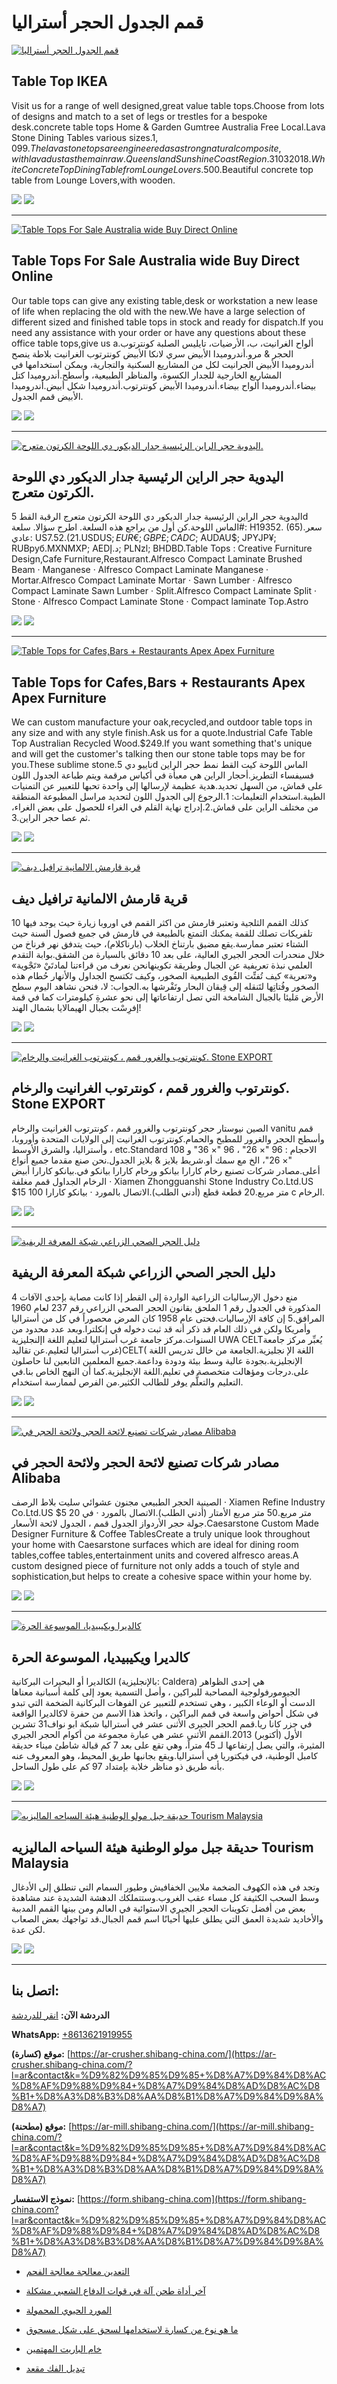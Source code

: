 # قمم الجدول الحجر أستراليا

<a href="https://swt.shibang-china.com/?l=ar&img&k=%D9%82%D9%85%D9%85+%D8%A7%D9%84%D8%AC%D8%AF%D9%88%D9%84+%D8%A7%D9%84%D8%AD%D8%AC%D8%B1+%D8%A3%D8%B3%D8%AA%D8%B1%D8%A7%D9%84%D9%8A%D8%A7" target="_blank">![قمم الجدول الحجر أستراليا](http://static.shibang-china.com/all-800x300/29.jpg)</a>

## Table Top IKEA
Visit us for a range of well designed,great value table tops.Choose from lots of designs and match to a set of legs or trestles for a bespoke desk.concrete table tops Home &amp; Garden Gumtree Australia Free Local.Lava Stone Dining Tables various sizes.$1,099.The lava stone tops are engineered as a strong natural composite,with lava dust as the main raw.QueenslandSunshine Coast Region.31 03 2018.White Concrete Top Dining Table from Lounge Lovers.$500.Beautiful concrete top table from Lounge Lovers,with wooden.


<a href="https://whatsapp.shibangsoft.com/WhatsApp.php" target="_blank" title="WhatsApp">![](http://static.shibang-china.com/icon/whatsapp.png)</a> <a href="https://swt.shibang-china.com/?l=ar&icon&k=%D9%82%D9%85%D9%85+%D8%A7%D9%84%D8%AC%D8%AF%D9%88%D9%84+%D8%A7%D9%84%D8%AD%D8%AC%D8%B1+%D8%A3%D8%B3%D8%AA%D8%B1%D8%A7%D9%84%D9%8A%D8%A7" target="_blank">![](http://static.shibang-china.com/icon/chat-ar.png)</a>

---

<a href="https://swt.shibang-china.com/?l=ar&img&k=%D9%82%D9%85%D9%85+%D8%A7%D9%84%D8%AC%D8%AF%D9%88%D9%84+%D8%A7%D9%84%D8%AD%D8%AC%D8%B1+%D8%A3%D8%B3%D8%AA%D8%B1%D8%A7%D9%84%D9%8A%D8%A7" target="_blank">![Table Tops For Sale Australia wide Buy Direct Online](http://static.shibang-china.com/all-800x300/859.jpg)</a>

## Table Tops For Sale Australia wide Buy Direct Online
Our table tops can give any existing table,desk or workstation a new lease of life when replacing the old with the new.We have a large selection of different sized and finished table tops in stock and ready for dispatch.If you need any assistance with your order or have any questions about these office table tops,give us a.ألواح الغرانيت، ب، الأرضيات، تايليس الصلبة كونترتوب الحجر &amp; مرو.أندروميدا الأبيض سري لانكا الأبيض كونترتوب الغرانيت بلاطة ينصح أندروميدا الأبيض الجرانيت لكل من المشاريع السكنية والتجارية، ويمكن استخدامها في المشاريع الخارجية للجدار الكسوة، والمناظر الطبيعية، وأسطح.أندروميدا كتل بيضاء.أندروميدا ألواح بيضاء.أندروميدا الأبيض كونترتوب.أندروميدا شكل أبيض.أندروميدا الأبيض قمم الجدول.


<a href="https://whatsapp.shibangsoft.com/WhatsApp.php" target="_blank" title="WhatsApp">![](http://static.shibang-china.com/icon/whatsapp.png)</a> <a href="https://swt.shibang-china.com/?l=ar&icon&k=%D9%82%D9%85%D9%85+%D8%A7%D9%84%D8%AC%D8%AF%D9%88%D9%84+%D8%A7%D9%84%D8%AD%D8%AC%D8%B1+%D8%A3%D8%B3%D8%AA%D8%B1%D8%A7%D9%84%D9%8A%D8%A7" target="_blank">![](http://static.shibang-china.com/icon/chat-ar.png)</a>

---

<a href="https://swt.shibang-china.com/?l=ar&img&k=%D9%82%D9%85%D9%85+%D8%A7%D9%84%D8%AC%D8%AF%D9%88%D9%84+%D8%A7%D9%84%D8%AD%D8%AC%D8%B1+%D8%A3%D8%B3%D8%AA%D8%B1%D8%A7%D9%84%D9%8A%D8%A7" target="_blank">![اليدوية حجر الراين الرئيسية جدار الديكور دي اللوحة الكرتون متعرج.](http://static.shibang-china.com/all-800x300/16.jpg)</a>

## اليدوية حجر الراين الرئيسية جدار الديكور دي اللوحة الكرتون متعرج.
اليدوية حجر الراين الرئيسية جدار الديكور دي اللوحة الكرتون متعرج الرقبة القط 5d الماس اللوحة.كن أول من يراجع هذه السلعة. اطرح سؤالا. سلعة#: H19352. (65).سعر عادي: US$7.52.(21% OFF).ينتهي البيع ب.23h59m38s.السعر: US$.USDUS$; EUR€; GBP£; CADC$; AUDAU$; JPYJP¥; RUBруб.MXNMXP; AEDد.إ; PLNzl; BHDBD.Table Tops : Creative Furniture Design,Cafe Furniture,Restaurant.Alfresco Compact Laminate Brushed Beam &middot; Manganese &middot; Alfresco Compact Laminate Manganese &middot; Mortar.Alfresco Compact Laminate Mortar &middot; Sawn Lumber &middot; Alfresco Compact Laminate Sawn Lumber &middot; Split.Alfresco Compact Laminate Split &middot; Stone &middot; Alfresco Compact Laminate Stone &middot; Compact laminate Top.Astro


<a href="https://whatsapp.shibangsoft.com/WhatsApp.php" target="_blank" title="WhatsApp">![](http://static.shibang-china.com/icon/whatsapp.png)</a> <a href="https://swt.shibang-china.com/?l=ar&icon&k=%D9%82%D9%85%D9%85+%D8%A7%D9%84%D8%AC%D8%AF%D9%88%D9%84+%D8%A7%D9%84%D8%AD%D8%AC%D8%B1+%D8%A3%D8%B3%D8%AA%D8%B1%D8%A7%D9%84%D9%8A%D8%A7" target="_blank">![](http://static.shibang-china.com/icon/chat-ar.png)</a>

---

<a href="https://swt.shibang-china.com/?l=ar&img&k=%D9%82%D9%85%D9%85+%D8%A7%D9%84%D8%AC%D8%AF%D9%88%D9%84+%D8%A7%D9%84%D8%AD%D8%AC%D8%B1+%D8%A3%D8%B3%D8%AA%D8%B1%D8%A7%D9%84%D9%8A%D8%A7" target="_blank">![Table Tops for Cafes,Bars + Restaurants Apex Apex Furniture](http://static.shibang-china.com/all-800x300/1505.jpg)</a>

## Table Tops for Cafes,Bars + Restaurants Apex Apex Furniture
We can custom manufacture your oak,recycled,and outdoor table tops in any size and with any style finish.Ask us for a quote.Industrial Cafe Table Top Australian Recycled Wood.$249.If you want something that&#39;s unique and will get the customer&#39;s talking then our stone table tops may be for you.These sublime stone.ناييو دي 5d الماس اللوحة كيت القط نمط حجر الراين فسيفساء التطريز.أحجار الراين هي معبأة في أكياس مرقمة ويتم طباعة الجدول اللون على قماش، من السهل تحديد.هدية عظيمة لإرسالها إلى واحدة تحبها للتعبير عن التمنيات الطيبة.استخدام التعليمات: 1.الرجوع إلى الجدول اللون لتحديد مراسل المطبوعة المنطقة من مختلف الراين على قماش.2.إدراج نهاية القلم في الغراء للحصول على بعض الغراء، ثم عصا حجر الراين.3.


<a href="https://whatsapp.shibangsoft.com/WhatsApp.php" target="_blank" title="WhatsApp">![](http://static.shibang-china.com/icon/whatsapp.png)</a> <a href="https://swt.shibang-china.com/?l=ar&icon&k=%D9%82%D9%85%D9%85+%D8%A7%D9%84%D8%AC%D8%AF%D9%88%D9%84+%D8%A7%D9%84%D8%AD%D8%AC%D8%B1+%D8%A3%D8%B3%D8%AA%D8%B1%D8%A7%D9%84%D9%8A%D8%A7" target="_blank">![](http://static.shibang-china.com/icon/chat-ar.png)</a>

---

<a href="https://swt.shibang-china.com/?l=ar&img&k=%D9%82%D9%85%D9%85+%D8%A7%D9%84%D8%AC%D8%AF%D9%88%D9%84+%D8%A7%D9%84%D8%AD%D8%AC%D8%B1+%D8%A3%D8%B3%D8%AA%D8%B1%D8%A7%D9%84%D9%8A%D8%A7" target="_blank">![قرية قارمش الالمانية ترافيل ديف](http://static.shibang-china.com/all-800x300/1459.jpg)</a>

## قرية قارمش الالمانية ترافيل ديف
كذلك القمم الثلجية وتعتبر قارمش من اكثر القمم في اوروبا زيارة حيث يوجد فيها 10 تلفريكات تصلك للقمة يمكنك التمتع بالطبيعة في قارمش في جميع فصول السنة حيث الشتاء تعتبر ممارسة.يقع مضيق بارتناخ الخلاب (بارناكلام)، حيث يتدفق نهر فرناخ من خلال منحدرات الحجر الجيري العالية، على بعد 10 دقائق بالسيارة من الشقق.بوابة التقدم العلمي نبذة تعريفية عن الجبال وطريقة تكوينهانحن نعرف من قراءتنا لمادتَيْ «تَجْوية» و«تعرية» كيف تُفتِّت القُوى الطبيعية الصخور، وكيف تَكتسح الجداول والأنهار حُطام هذه الصخور وفُتاتِها لتَنقله إلى قِيقان البحار وتَفْرشها به.الجواب: لا، فنحن نشاهد اليوم سطح الأرض مَليئا بالجبال الشامخة التي تصل ارتفاعاتها إلى نحو عشرةِ كيلومترات كما في قمة إفرِسْت بجبال الهيمالايا بشمال الهند!


<a href="https://whatsapp.shibangsoft.com/WhatsApp.php" target="_blank" title="WhatsApp">![](http://static.shibang-china.com/icon/whatsapp.png)</a> <a href="https://swt.shibang-china.com/?l=ar&icon&k=%D9%82%D9%85%D9%85+%D8%A7%D9%84%D8%AC%D8%AF%D9%88%D9%84+%D8%A7%D9%84%D8%AD%D8%AC%D8%B1+%D8%A3%D8%B3%D8%AA%D8%B1%D8%A7%D9%84%D9%8A%D8%A7" target="_blank">![](http://static.shibang-china.com/icon/chat-ar.png)</a>

---

<a href="https://swt.shibang-china.com/?l=ar&img&k=%D9%82%D9%85%D9%85+%D8%A7%D9%84%D8%AC%D8%AF%D9%88%D9%84+%D8%A7%D9%84%D8%AD%D8%AC%D8%B1+%D8%A3%D8%B3%D8%AA%D8%B1%D8%A7%D9%84%D9%8A%D8%A7" target="_blank">![كونترتوب والغرور قمم ، كونترتوب الغرانيت والرخام. Stone EXPORT](http://static.shibang-china.com/all-800x300/1006.jpg)</a>

## كونترتوب والغرور قمم ، كونترتوب الغرانيت والرخام. Stone EXPORT
الصين نيوستار حجر كونترتوب والغرور قمم ، كونترتوب الغرانيت والرخام vanitu قمم وأسطح الحجر والغرور للمطبخ والحمام.كونترتوب الغرانيت إلى الولايات المتحدة وأوروبا، وأستراليا، والشرق الأوسط ، etc.Standard الاحجام : 96 &quot;× 26&quot; ، 96 &quot;× 36&quot; و 108 &quot;× 26&quot;، الخ مع سمك أو.شريط بلايز &amp; بلايز الجدول.نحن صنع مقدما جميع أنواع أعلى.مصادر شركات تصنيع رخام كارارا بيانكو ورخام كارارا بيانكو في.بيانكو كارارا أبيض الرخام الجداول قمم مغلفة &middot; Xiamen Zhongguanshi Stone Industry Co.Ltd.US $15 100 متر مربع.20 قطعة قطع (أدني الطلب).الاتصال بالمورد &middot; بيانكو كارارا c الرخام.


<a href="https://whatsapp.shibangsoft.com/WhatsApp.php" target="_blank" title="WhatsApp">![](http://static.shibang-china.com/icon/whatsapp.png)</a> <a href="https://swt.shibang-china.com/?l=ar&icon&k=%D9%82%D9%85%D9%85+%D8%A7%D9%84%D8%AC%D8%AF%D9%88%D9%84+%D8%A7%D9%84%D8%AD%D8%AC%D8%B1+%D8%A3%D8%B3%D8%AA%D8%B1%D8%A7%D9%84%D9%8A%D8%A7" target="_blank">![](http://static.shibang-china.com/icon/chat-ar.png)</a>

---

<a href="https://swt.shibang-china.com/?l=ar&img&k=%D9%82%D9%85%D9%85+%D8%A7%D9%84%D8%AC%D8%AF%D9%88%D9%84+%D8%A7%D9%84%D8%AD%D8%AC%D8%B1+%D8%A3%D8%B3%D8%AA%D8%B1%D8%A7%D9%84%D9%8A%D8%A7" target="_blank">![دليل الحجر الصحي الزراعي شبكة المعرفة الريفية](http://static.shibang-china.com/all-800x300/1282.jpg)</a>

## دليل الحجر الصحي الزراعي شبكة المعرفة الريفية
4 منع دخول الإرساليات الزراعية الواردة إلى القطر إذا كانت مصابة بإحدى الآفات المذكورة في الجدول رقم 1 الملحق بقانون الحجر الصحي الزراعي رقم 237 لعام 1960 المرافق.5 إن كافة الإرساليات.فحتى عام 1958 كان المرض محصوراً في كل من أستراليا وأمريكا ولكن في ذلك العام قد ذكر أنه قد ثبت دخوله في إنكلترا.وبعد عدد محدود من السنوات.مركز جامعة غرب أستراليا لتعليم اللغة اإلنجليزية UWA CELTيُعبِّر مركز جامعة غرب أستراليا لتعليم.عن تقاليد)CELT( اللغة الإ نجليزية.الجامعة من خالل تدريس اللغة الإنجليزية.بجودة عالية وسط بيئة ودودة وداعمة.جميع المعلمين التابعين لنا حاصلون على.درجات ومؤهالت متخصصة في تعليم.اللغة الإنجليزية.كما أن النهج الخاص بنا.في التعليم والتعلُّم يوفر للطالب الكثير.من الفرص لممارسة استخدام.


<a href="https://whatsapp.shibangsoft.com/WhatsApp.php" target="_blank" title="WhatsApp">![](http://static.shibang-china.com/icon/whatsapp.png)</a> <a href="https://swt.shibang-china.com/?l=ar&icon&k=%D9%82%D9%85%D9%85+%D8%A7%D9%84%D8%AC%D8%AF%D9%88%D9%84+%D8%A7%D9%84%D8%AD%D8%AC%D8%B1+%D8%A3%D8%B3%D8%AA%D8%B1%D8%A7%D9%84%D9%8A%D8%A7" target="_blank">![](http://static.shibang-china.com/icon/chat-ar.png)</a>

---

<a href="https://swt.shibang-china.com/?l=ar&img&k=%D9%82%D9%85%D9%85+%D8%A7%D9%84%D8%AC%D8%AF%D9%88%D9%84+%D8%A7%D9%84%D8%AD%D8%AC%D8%B1+%D8%A3%D8%B3%D8%AA%D8%B1%D8%A7%D9%84%D9%8A%D8%A7" target="_blank">![مصادر شركات تصنيع لائحة الحجر ولائحة الحجر في Alibaba](http://static.shibang-china.com/all-800x300/1507.jpg)</a>

## مصادر شركات تصنيع لائحة الحجر ولائحة الحجر في Alibaba
الصينية الحجر الطبيعي مجنون عشوائي سليت بلاط الرصف &middot; Xiamen Refine Industry Co.Ltd.US $5 20 متر مربع.50 متر مربع الأمتار (أدني الطلب).الاتصال بالمورد &middot; في جولة حجر الأردواز الجدول قمم ، الجدول لائحة الأسعار.Caesarstone Custom Made Designer Furniture &amp; Coffee TablesCreate a truly unique look throughout your home with Caesarstone surfaces which are ideal for dining room tables,coffee tables,entertainment units and covered alfresco areas.A custom designed piece of furniture not only adds a touch of style and sophistication,but helps to create a cohesive space within your home by.


<a href="https://whatsapp.shibangsoft.com/WhatsApp.php" target="_blank" title="WhatsApp">![](http://static.shibang-china.com/icon/whatsapp.png)</a> <a href="https://swt.shibang-china.com/?l=ar&icon&k=%D9%82%D9%85%D9%85+%D8%A7%D9%84%D8%AC%D8%AF%D9%88%D9%84+%D8%A7%D9%84%D8%AD%D8%AC%D8%B1+%D8%A3%D8%B3%D8%AA%D8%B1%D8%A7%D9%84%D9%8A%D8%A7" target="_blank">![](http://static.shibang-china.com/icon/chat-ar.png)</a>

---

<a href="https://swt.shibang-china.com/?l=ar&img&k=%D9%82%D9%85%D9%85+%D8%A7%D9%84%D8%AC%D8%AF%D9%88%D9%84+%D8%A7%D9%84%D8%AD%D8%AC%D8%B1+%D8%A3%D8%B3%D8%AA%D8%B1%D8%A7%D9%84%D9%8A%D8%A7" target="_blank">![كالديرا ويكيبيديا، الموسوعة الحرة](http://static.shibang-china.com/all-800x300/154.jpg)</a>

## كالديرا ويكيبيديا، الموسوعة الحرة
الكالديرا أو البحيرات البركانية (بالإنجليزية: Caldera) هي إحدى الظواهر الجيومورفولوجية المصاحبة للبراكين ، وأصل التسمية يعود إلى كلمة أسبانية معناها الدست أو الوعاء الكبير ، وهي تستخدم للتعبير عن الفوهات البركانية الضخمة التي تبدو في شكل أحواض واسعة في قمم البراكين ، واتخذ هذا الاسم من حفرة لاكالديرا الواقعة في جزر كانا ريا.قمم الحجر الجيرى الأثنى عشر في أستراليا شبكة ابو نواف31 تشرين الأول (أكتوبر) 2013.القمم الأثنى عشر هي عبارة مجموعة من أكوام الحجر الجيري المثيرة، والتي يصل إرتفاعها لـ 45 متراً، وهي تقع على بعد 7 كم قبالة شاطئ ميناء حديقة كامبل الوطنية، في فيكتوريا في أستراليا.ويقع بجانبها طريق المحيط، وهو المعروف عنه بأنه طريق ذو مناظر خلابة بإمتداد 97 كم على طول الساحل.


<a href="https://whatsapp.shibangsoft.com/WhatsApp.php" target="_blank" title="WhatsApp">![](http://static.shibang-china.com/icon/whatsapp.png)</a> <a href="https://swt.shibang-china.com/?l=ar&icon&k=%D9%82%D9%85%D9%85+%D8%A7%D9%84%D8%AC%D8%AF%D9%88%D9%84+%D8%A7%D9%84%D8%AD%D8%AC%D8%B1+%D8%A3%D8%B3%D8%AA%D8%B1%D8%A7%D9%84%D9%8A%D8%A7" target="_blank">![](http://static.shibang-china.com/icon/chat-ar.png)</a>

---

<a href="https://swt.shibang-china.com/?l=ar&img&k=%D9%82%D9%85%D9%85+%D8%A7%D9%84%D8%AC%D8%AF%D9%88%D9%84+%D8%A7%D9%84%D8%AD%D8%AC%D8%B1+%D8%A3%D8%B3%D8%AA%D8%B1%D8%A7%D9%84%D9%8A%D8%A7" target="_blank">![حديقة جبل مولو الوطنية هيئة السياحه الماليزيه Tourism Malaysia](http://static.shibang-china.com/all-800x300/1451.jpg)</a>

## حديقة جبل مولو الوطنية هيئة السياحه الماليزيه Tourism Malaysia
وتجد في هذه الكهوف الضخمة ملايين الخفافيش وطيور السمام التي تنطلق إلى الأدغال وسط السحب الكثيفة كل مساء عقب الغروب.وستتملكك الدهشة الشديدة عند مشاهدة بعض من أفضل تكوينات الحجر الجيري الاستوائية في العالم ومن بينها القمم المدببة والأخاديد شديدة العمق التي يطلق عليها أحيانًا اسم قمم الجبال.قد تواجهك بعض الصعاب لكن عدة.

<a href="https://whatsapp.shibangsoft.com/WhatsApp.php" target="_blank" title="WhatsApp">![](http://static.shibang-china.com/icon/whatsapp.png)</a> <a href="https://swt.shibang-china.com/?l=ar&icon&k=%D9%82%D9%85%D9%85+%D8%A7%D9%84%D8%AC%D8%AF%D9%88%D9%84+%D8%A7%D9%84%D8%AD%D8%AC%D8%B1+%D8%A3%D8%B3%D8%AA%D8%B1%D8%A7%D9%84%D9%8A%D8%A7" target="_blank">![](http://static.shibang-china.com/icon/chat-ar.png)</a>

---
## اتصل بنا:

**الدردشة الآن:** [انقر للدردشة](https://swt.shibang-china.com?l=ar&contact&k=%D9%82%D9%85%D9%85+%D8%A7%D9%84%D8%AC%D8%AF%D9%88%D9%84+%D8%A7%D9%84%D8%AD%D8%AC%D8%B1+%D8%A3%D8%B3%D8%AA%D8%B1%D8%A7%D9%84%D9%8A%D8%A7)

**WhatsApp:**  [+8613621919955](https://whatsapp.shibangsoft.com/WhatsApp.php)

**موقع (كسارة):** [https://ar-crusher.shibang-china.com/](https://ar-crusher.shibang-china.com/?l=ar&contact&k=%D9%82%D9%85%D9%85+%D8%A7%D9%84%D8%AC%D8%AF%D9%88%D9%84+%D8%A7%D9%84%D8%AD%D8%AC%D8%B1+%D8%A3%D8%B3%D8%AA%D8%B1%D8%A7%D9%84%D9%8A%D8%A7)

**موقع (مطحنة):** [https://ar-mill.shibang-china.com/](https://ar-mill.shibang-china.com/?l=ar&contact&k=%D9%82%D9%85%D9%85+%D8%A7%D9%84%D8%AC%D8%AF%D9%88%D9%84+%D8%A7%D9%84%D8%AD%D8%AC%D8%B1+%D8%A3%D8%B3%D8%AA%D8%B1%D8%A7%D9%84%D9%8A%D8%A7)

**نموذج الاستفسار:** [https://form.shibang-china.com](https://form.shibang-china.com?l=ar&contact&k=%D9%82%D9%85%D9%85+%D8%A7%D9%84%D8%AC%D8%AF%D9%88%D9%84+%D8%A7%D9%84%D8%AD%D8%AC%D8%B1+%D8%A3%D8%B3%D8%AA%D8%B1%D8%A7%D9%84%D9%8A%D8%A7)

* [التعدين معالجة معالجة الفحم](../26/%D8%A7%D9%84%D8%AA%D8%B9%D8%AF%D9%8A%D9%86%20%D9%85%D8%B9%D8%A7%D9%84%D8%AC%D8%A9%20%D9%85%D8%B9%D8%A7%D9%84%D8%AC%D8%A9%20%D8%A7%D9%84%D9%81%D8%AD%D9%85.md)

* [آخر أداة طحن آلة في قوات الدفاع الشعبي مشكلة](../30/%D8%A2%D8%AE%D8%B1%20%D8%A3%D8%AF%D8%A7%D8%A9%20%D8%B7%D8%AD%D9%86%20%D8%A2%D9%84%D8%A9%20%D9%81%D9%8A%20%D9%82%D9%88%D8%A7%D8%AA%20%D8%A7%D9%84%D8%AF%D9%81%D8%A7%D8%B9%20%D8%A7%D9%84%D8%B4%D8%B9%D8%A8%D9%8A%20%D9%85%D8%B4%D9%83%D9%84%D8%A9.md)

* [المورد الحيوي المحمولة](../27/%D8%A7%D9%84%D9%85%D9%88%D8%B1%D8%AF%20%D8%A7%D9%84%D8%AD%D9%8A%D9%88%D9%8A%20%D8%A7%D9%84%D9%85%D8%AD%D9%85%D9%88%D9%84%D8%A9.md)

* [ما هو نوع من كسارة لاستخدامها لسحق على شكل مسحوق](../30/%D9%85%D8%A7%20%D9%87%D9%88%20%D9%86%D9%88%D8%B9%20%D9%85%D9%86%20%D9%83%D8%B3%D8%A7%D8%B1%D8%A9%20%D9%84%D8%A7%D8%B3%D8%AA%D8%AE%D8%AF%D8%A7%D9%85%D9%87%D8%A7%20%D9%84%D8%B3%D8%AD%D9%82%20%D8%B9%D9%84%D9%89%20%D8%B4%D9%83%D9%84%20%D9%85%D8%B3%D8%AD%D9%88%D9%82.md)

* [خام الباريت المهتمين](../30/%D8%AE%D8%A7%D9%85%20%D8%A7%D9%84%D8%A8%D8%A7%D8%B1%D9%8A%D8%AA%20%D8%A7%D9%84%D9%85%D9%87%D8%AA%D9%85%D9%8A%D9%86.md)

* [تبديل الفك مقعد](../29/%D8%AA%D8%A8%D8%AF%D9%8A%D9%84%20%D8%A7%D9%84%D9%81%D9%83%20%D9%85%D9%82%D8%B9%D8%AF.md)